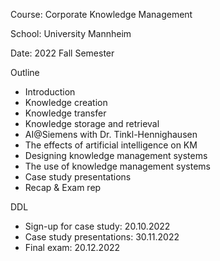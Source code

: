 Course: Corporate Knowledge Management

School: University Mannheim

Date: 2022 Fall Semester

Outline

* Introduction
* Knowledge creation
* Knowledge transfer
* Knowledge storage and retrieval
* AI@Siemens with Dr. Tinkl-Hennighausen
* The effects of artificial intelligence on KM
* Designing knowledge management systems
* The use of knowledge management systems
* Case study presentations
* Recap & Exam rep

DDL

* Sign-up for case study: 20.10.2022
* Case study presentations: 30.11.2022
* Final exam: 20.12.2022


